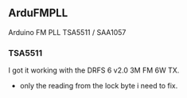 ## ArduFMPLL ##

Arduino FM PLL TSA5511 / SAA1057

### TSA5511 ###

I got it working with the DRFS 6 v2.0 3M FM 6W TX.

* only the reading from the lock byte i need to fix.
